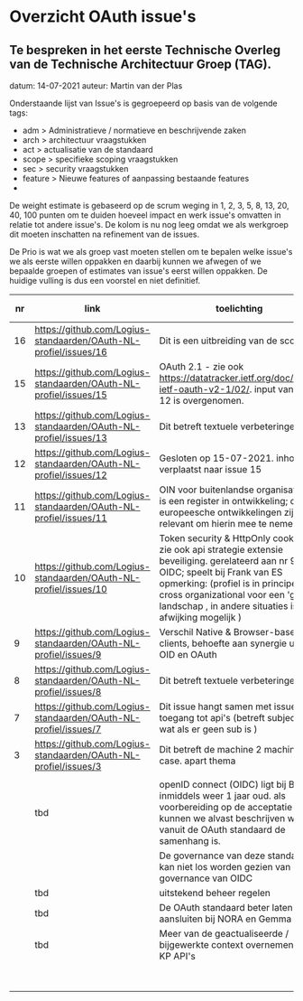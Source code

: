 # Overzicht OAuth issue's

## Te bespreken in het eerste Technische Overleg van de Technische Architectuur Groep (TAG).

datum:	14-07-2021
auteur:	Martin van der Plas

Onderstaande lijst van Issue's is gegroepeerd op basis van de volgende tags:

- adm > Administratieve / normatieve en beschrijvende zaken 
- arch > architectuur vraagstukken
- act > actualisatie van de standaard
- scope > specifieke scoping vraagstukken
- sec > security vraagstukken
- feature > Nieuwe features of aanpassing bestaande features
- 

De weight estimate is gebaseerd op de scrum weging in 1, 2, 3, 5, 8, 13, 20, 40, 100 punten om te duiden hoeveel impact en werk issue's omvatten in relatie tot andere issue's. De kolom is nu nog leeg omdat we als werkgroep dit moeten inschatten na refinement van de issues.

De Prio is wat we als groep vast moeten stellen om te bepalen welke issue's we als eerste willen oppakken en daarbij kunnen we afwegen of we bepaalde groepen of estimates van issue's eerst willen oppakken. De huidige vulling is dus een voorstel en niet definitief.



| nr   | link                                                         | toelichting                                                  | groep                          | weight estimate | prio (voorstel) |
| ---- | ------------------------------------------------------------ | ------------------------------------------------------------ | ------------------------------ | --------------- | --------------- |
| 16   | https://github.com/Logius-standaarden/OAuth-NL-profiel/issues/16 | Dit is een uitbreiding van de scope                          | scope;                         |                 | xx              |
| 15   | https://github.com/Logius-standaarden/OAuth-NL-profiel/issues/15 | OAuth 2.1 - zie ook https://datatracker.ietf.org/doc/draft-ietf-oauth-v2-1/02/. input van issue 12 is overgenomen. | actualisatie;                  |                 | xxx             |
| 13   | https://github.com/Logius-standaarden/OAuth-NL-profiel/issues/13 | Dit betreft textuele verbeteringen                           | adm;                           |                 | xxxx            |
| 12   | https://github.com/Logius-standaarden/OAuth-NL-profiel/issues/12 | Gesloten op 15-07-2021. inhoud verplaatst naar issue 15      | gesloten;                      |                 | Issue gesloten  |
| 11   | https://github.com/Logius-standaarden/OAuth-NL-profiel/issues/11 | OIN voor buitenlandse organisatie; er is een register in ontwikkeling; ook europeesche ontwikkelingen zijn relevant om hierin mee te nemen. | Algemeen probleem; arch; scope |                 | xxx             |
| 10   | https://github.com/Logius-standaarden/OAuth-NL-profiel/issues/10 | Token security & HttpOnly cookies; zie ook api strategie extensie beveiliging. gerelateerd aan nr 9 en OIDC; speelt bij Frank van ES opmerking: (profiel is in principe cross organizational voor een 'groot' landschap , in andere situaties is afwijking mogelijk ) | feature; sec;                  |                 | xxxxx           |
| 9    | https://github.com/Logius-standaarden/OAuth-NL-profiel/issues/9 | Verschil Native & Browser-based clients, behoefte aan synergie ussen OID en OAuth | feature;                       |                 | xxxxx           |
| 8    | https://github.com/Logius-standaarden/OAuth-NL-profiel/issues/8 | Dit betreft textuele verbeteringen                           | adm;                           |                 | xxxx            |
| 7    | https://github.com/Logius-standaarden/OAuth-NL-profiel/issues/7 | Dit issue hangt samen met issue 3; toegang tot api's (betreft subject - wat als er geen sub is ) | scope;                         |                 | xx              |
| 3    | https://github.com/Logius-standaarden/OAuth-NL-profiel/issues/3 | Dit betreft de machine 2 machine use case. apart thema       | scope; arch;                   |                 | xx              |
|      |                                                              |                                                              |                                |                 |                 |
|      | tbd                                                          | openID connect  (OIDC) ligt bij BFS, is inmiddels weer 1 jaar oud. als voorbereiding op de acceptatie kunnen we alvast beschrijven wat vanuit de OAuth standaard de samenhang is. | adm; arch; textueel;           |                 | xxx             |
|      |                                                              | De governance van deze standaard kan niet los worden gezien van de governance van OIDC |                                |                 | xxxxx           |
|      | tbd                                                          | uitstekend beheer regelen                                    | adm;                           |                 | xx              |
|      | tbd                                                          | De OAuth standaard beter laten aansluiten bij NORA en Gemma  | adm; arch; textueel;           |                 | xxx             |
|      | tbd                                                          | Meer van de geactualiseerde / bijgewerkte context overnemen uit KP API's | textueel                       |                 | xxxx            |
|      |                                                              |                                                              |                                |                 |                 |
|      |                                                              |                                                              |                                |                 |                 |
|      |                                                              |                                                              |                                |                 |                 |
|      |                                                              |                                                              |                                |                 |                 |
|      |                                                              |                                                              |                                |                 |                 |
|      |                                                              |                                                              |                                |                 |                 |
|      |                                                              |                                                              |                                |                 |                 |
|      |                                                              |                                                              |                                |                 |                 |

